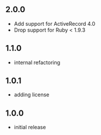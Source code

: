 ## 2.0.0
 * Add support for ActiveRecord 4.0
 * Drop support for Ruby < 1.9.3

## 1.1.0
 * internal refactoring

## 1.0.1
 * adding license

## 1.0.0
 * initial release
